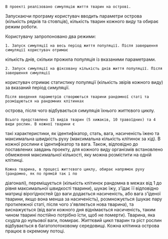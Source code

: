   
    В проекті реалізовано симуляцію життя тварин на острові. 
Запускаючи програму користувач вводить параметри острова (кількість рядків та стовпців), кількість тварин 
кожного виду та обирає режим роботи.

Користувачу запропоновано два режими:

    1. Запуск симуляції на весь період життя популяції. Після завершення симуляції користувач отримає
кількість днів, скільки прожила популяція із вказаними параметрами.

    2. Запуск симуляції на фіксовану кількість днів життя популяції. Після завершення симуляції
 користувач отримає статистику популяції (кількість звірів кожного виду) за вказаний період симуляції.

    Після введення параметрів створюються тварини рандомної статі та розміщуються на рандомних клітинках
 острова, після чого відбувається симуляція їхнього життєвого циклу.

    Всього представлено 15 видів тварин (5 хижаків, 10 травоїдних) та 4 види рослин. В кожної тварини є
такі характеристики, як ідентифікатор, стать, вага, насиченість їжею та максимальна швидкість руху
(максимальна кількість клітинок за хід). В кожної рослини є ідентифікатор та вага. Також, відповідно до
поставлених завдань проекту, для кожного виду організмів встановлено обмеження максимальної кількості,
яку можна розмістити на одній клітинці.

    Кожна тварина, в процесі життєвого циклу, обирає напрямок руху (рандомно, як по прямій так і по
діагоналі), переміщується (кількість клітинок рандомна в межах від 1 до рівня максимальної швидкості
тварини), шукає їжу, з'їдає її відповідно матриці вірогідностей (до ваги додається насиченість, або
вага з'їденої тварини, якщо вона менша за насиченість), розмножується (шукає пару протилежної статі,
після чого з'являється нова тварина), та виснажується (від ваги кожного дня віднімається насиченість,
таким чином тварині постійно потрібно їсти, щоб не померти). Тварина, яка схудла до нульової ваги, помирає.
Життєвий цикл тварин та ріст рослин відбувається в багатопотоковому середовищі. Кожна клітинка острова
працює в окремому потоці.
